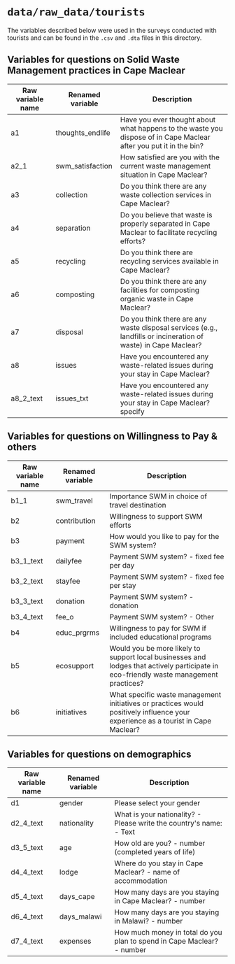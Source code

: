 # `data/raw_data/tourists`

The variables described below were used in the surveys conducted with tourists and can be found in the `.csv` and `.dta` files in this directory.

## Variables for questions on Solid Waste Management practices in Cape Maclear

| Raw variable name | Renamed variable | Description                                                                                                       |
| ----------------- |----------------- | ----------------------------------------------------------------------------------------------------------------- |
| a1                | thoughts_endlife | Have you ever thought about what happens to the waste you dispose of in Cape Maclear after you put it in the bin? |
| a2_1              | swm_satisfaction | How satisfied are you with the current waste management situation in Cape Maclear?                                |
| a3                | collection       | Do you think there are any waste collection services in Cape Maclear?                                             |
| a4                | separation       | Do you believe that waste is properly separated in Cape Maclear to facilitate recycling efforts?                  |
| a5                | recycling        | Do you think there are recycling services available in Cape Maclear?                                              |
| a6                | composting       | Do you think there are any facilities for composting organic waste in Cape Maclear?                               |
| a7                | disposal         | Do you think there are any waste disposal services (e.g., landfills or incineration of waste) in Cape Maclear?    |
| a8                | issues           | Have you encountered any waste-related issues during your stay in Cape Maclear?                                   |
| a8_2_text         | issues_txt       | Have you encountered any waste-related issues during your stay in Cape Maclear? specify                           |

## Variables for questions on Willingness to Pay & others 

| Raw variable name | Renamed variable | Description                                                                                                                           |
| ----------------- |----------------- | ------------------------------------------------------------------------------------------------------------------------------------- |
| b1_1              | swm_travel       | Importance SWM in choice of travel destination                                                                                        |
| b2                | contribution     | Willingness to support SWM efforts                                                                                                    |
| b3                | payment          | How would you like to pay for the SWM system?                                                                                         |
| b3_1_text         | dailyfee         | Payment SWM system? - fixed fee per day                                                                                               |
| b3_2_text         | stayfee          | Payment SWM system? - fixed fee per stay                                                                                              |
| b3_3_text         | donation         | Payment SWM system? - donation                                                                                                        |
| b3_4_text         | fee_o            | Payment SWM system? - Other                                                                                                           |
| b4                | educ_prgrms      | Willingness to pay for SWM if included educational programs                                                                           |
| b5                | ecosupport       | Would you be more likely to support local businesses and lodges that actively participate in eco-friendly waste management practices? |
| b6                | initiatives      | What specific waste management initiatives or practices would positively influence your experience as a tourist in Cape Maclear?      |

## Variables for questions on demographics

| Raw variable name | Renamed variable | Description                                                            |
| ----------------- |----------------- | ---------------------------------------------------------------------- |
| d1                | gender           | Please select your gender                                              |
| d2_4_text         | nationality      | What is your nationality? - Please write the country's name: - Text    |
| d3_5_text         | age              | How old are you? - number (completed years of life)                    |
| d4_4_text         | lodge            | Where do you stay in Cape Maclear? - name of accommodation             |
| d5_4_text         | days_cape        | How many days are you staying in Cape Maclear? - number                |
| d6_4_text         | days_malawi      | How many days are you staying in Malawi? - number                      |
| d7_4_text         | expenses         | How much money in total do you plan to spend in Cape Maclear? - number |

